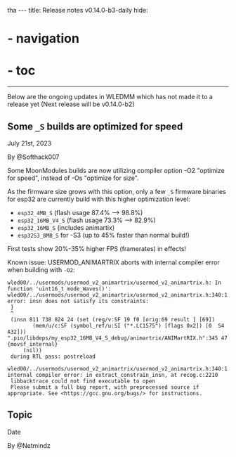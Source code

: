tha ---
title: Release notes v0.14.0-b3-daily
hide:
  # - navigation
  # - toc
---

Below are the ongoing updates in WLEDMM which has not made it to a release yet (Next release will be v0.14.0-b2)

## Some `_S` builds are optimized for speed

July 21st, 2023

By @Softhack007

Some MoonModules builds are now utilizing compiler option -O2 "optimize for speed", instead of -Os "optimize for size".

As the firmware size grows with this option, only a few `_S` firmware binaries for esp32 are currently build with this higher optimization level:

* `esp32_4MB_S` (flash usage 87.4% --> 98.8%)
* `esp32_16MB_V4_S` (flash usage 73.3% --> 82.9%)
* `esp32_16MB_S` (includes animartix)
* `esp32S3_8MB_S` for -S3 (up to 45% faster than normal build!)


First tests show 20%-35% higher FPS (framerates) in effects!



Known issue: USERMOD_ANIMARTRIX aborts with internal compiler error when building with `-O2`:
```
wled00/../usermods/usermod_v2_animartrix/usermod_v2_animartrix.h: In function 'uint16_t mode_Waves()':
wled00/../usermods/usermod_v2_animartrix/usermod_v2_animartrix.h:340:1: error: insn does not satisfy its constraints:
 }
 ^
 (insn 811 738 824 24 (set (reg/v:SF 19 f0 [orig:69 result ] [69])
        (mem/u/c:SF (symbol_ref/u:SI ("*.LC1575") [flags 0x2]) [0  S4 A32])) ".pio/libdeps/my_esp32_16MB_V4_S_debug/animartrix/ANIMartRIX.h":345 47 {movsf_internal}
     (nil))
 during RTL pass: postreload
 wled00/../usermods/usermod_v2_animartrix/usermod_v2_animartrix.h:340:1: internal compiler error: in extract_constrain_insn, at recog.c:2210
 libbacktrace could not find executable to open
 Please submit a full bug report, with preprocessed source if appropriate. See <https://gcc.gnu.org/bugs/> for instructions.
```


## Topic

Date

By @Netmindz

